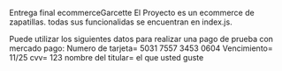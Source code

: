 Entrega final ecommerceGarcette
El Proyecto es un ecommerce de zapatillas. todas sus funcionalidas se encuentran en index.js.

Puede utilizar los siguientes datos para realizar una pago de prueba con mercado pago:
Numero de tarjeta= 5031 7557 3453 0604
Vencimiento= 11/25
cvv= 123
nombre del titular= el que usted guste
